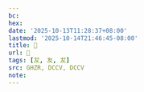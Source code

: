 ```yaml
---
bc:
hex:
date: '2025-10-13T11:28:37+08:00'
lastmod: '2025-10-14T21:46:45-08:00'
title: 󰝼
url: 󰝼
tags: [犮, 友, 犮]
src: GHZR, DCCV, DCCV
note:
---
```


